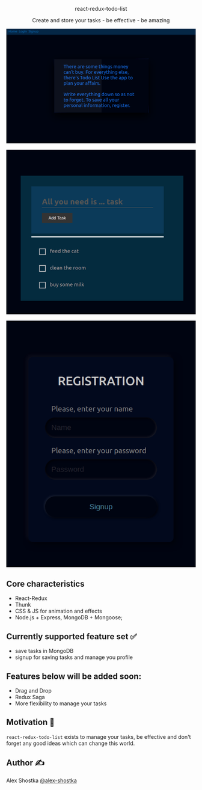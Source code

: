 <p align="center">react-redux-todo-list</p>

<p align="center">Create and store your tasks - be effective - be amazing</p>

![Alt text](frontend/public/images/firstpage_demonstration.gif?raw=true "homepage")

![Alt text](frontend/public/images/mark_demonstration.gif?raw=true "demonstration")

![Alt text](frontend/public/images/sing_up.png?raw=true "signUp")

## Core characteristics
- React-Redux
- Thunk
- CSS & JS for animation and effects
- Node.js + Express, MongoDB + Mongoose;

## Currently supported feature set ✅
- save tasks in MongoDB
- signup for saving tasks and manage you profile

## Features below will be added soon:
- Drag and Drop
- Redux Saga
- More flexibility to manage your tasks

## Motivation 🤔
`react-redux-todo-list` exists to manage your tasks, be effective and don't forget any good ideas which can change this world.

## Author ✍️
Alex Shostka [@alex-shostka](https://github.com/alex-shostka)
